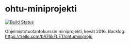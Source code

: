# ohtu-miniprojekti
[![Build Status](https://travis-ci.org/Prokrastinaattorit/ohtu-miniprojekti.svg?branch=master)](https://travis-ci.org/Prokrastinaattorit/ohtu-miniprojekti)

Ohjelmistotuotantokurssin miniprojekti, kevät 2016.
Backlog: https://trello.com/b/I76kFLET/ohtuminiproju
